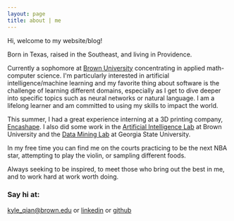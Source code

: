 ```yaml
---
layout: page
title: about | me
---
```


Hi, welcome to my website/blog!

Born in Texas, raised in the Southeast, and living in Providence.

Currently a sophomore at [Brown University](https://en.wikipedia.org/wiki/Brown_University) concentrating in applied math-computer science. I'm particularly interested in artificial intelligence/machine learning and my favorite thing about software is the challenge of learning different domains, especially as I get to dive deeper into specific topics such as neural networks or natural language. I am a lifelong learner and am committed to using my skills to impact the world.

This summer, I had a great experience interning at a 3D printing company, [Encashape](http://encashape.com/). I also did some work in the [Artificial Intelligence Lab](https://www.brown.edu/Research/AI/blog/) at Brown University and the [Data Mining Lab](http://dmlab.cs.gsu.edu/) at Georgia State University.

In my free time you can find me on the courts practicing to be the next NBA star, attempting to play the violin, or sampling different foods.

Always seeking to be inspired, to meet those who bring out the best in me, and to work hard at work worth doing.

### Say hi at:

[kyle_qian@brown.edu](mailto:kyle_qian@brown.edu) or [linkedin](https://www.linkedin.com/in/kyle-q-879814126/) or [github](https://github.com/kqian5)
